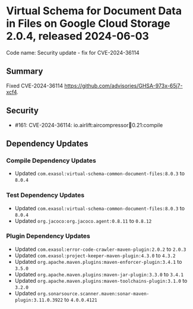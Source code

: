 # Virtual Schema for Document Data in Files on Google Cloud Storage 2.0.4, released 2024-06-03

Code name: Security update - fix for CVE-2024-36114

## Summary

Fixed CVE-2024-36114  https://github.com/advisories/GHSA-973x-65j7-xcf4.

## Security

* #161: CVE-2024-36114: io.airlift:aircompressor:jar:0.21:compile

## Dependency Updates

### Compile Dependency Updates

* Updated `com.exasol:virtual-schema-common-document-files:8.0.3` to `8.0.4`

### Test Dependency Updates

* Updated `com.exasol:virtual-schema-common-document-files:8.0.3` to `8.0.4`
* Updated `org.jacoco:org.jacoco.agent:0.8.11` to `0.8.12`

### Plugin Dependency Updates

* Updated `com.exasol:error-code-crawler-maven-plugin:2.0.2` to `2.0.3`
* Updated `com.exasol:project-keeper-maven-plugin:4.3.0` to `4.3.2`
* Updated `org.apache.maven.plugins:maven-enforcer-plugin:3.4.1` to `3.5.0`
* Updated `org.apache.maven.plugins:maven-jar-plugin:3.3.0` to `3.4.1`
* Updated `org.apache.maven.plugins:maven-toolchains-plugin:3.1.0` to `3.2.0`
* Updated `org.sonarsource.scanner.maven:sonar-maven-plugin:3.11.0.3922` to `4.0.0.4121`
